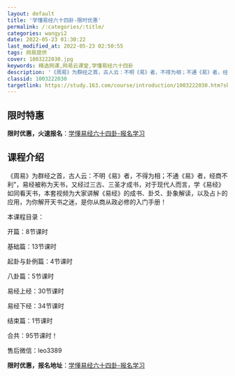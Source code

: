 ```yaml
---
layout: default
title: '学懂易经六十四卦-限时优惠'
permalink: /:categories/:title/
categories: wangyi2
date: 2022-05-23 01:30:22
last_modified_at: 2022-05-23 02:50:55
tags: 网易提供
cover: 1003222030.jpg
keywords: 精选网课,网易云课堂,学懂易经六十四卦
description: '《周易》为群经之首，古人云：不明《易》者，不得为相；不通《易》者，经商不利，易经被称为天书，又经过三古、三圣才成书，对于'
classid: 1003222030
targetlink: https://study.163.com/course/introduction/1003222030.htm?share=1&shareId=1025206652&utm_campaign=share&utm_medium=iphoneShare&utm_source=&utm_u=1025206652
---
```


## 限时特惠

**限时优惠，火速报名**：[学懂易经六十四卦-报名学习](https://study.163.com/course/introduction/1003222030.htm?share=1&shareId=1025206652&utm_campaign=share&utm_medium=iphoneShare&utm_source=&utm_u=1025206652)

## 课程介绍

《周易》为群经之首，古人云：不明《易》者，不得为相；不通《易》者，经商不利"，易经被称为天书，又经过三古、三圣才成书，对于现代人而言，学《易经》如同看天书，本套视频为大家讲解《易经》的成书、卦爻、卦象解读，以及占卜的应用，为你解开天书之迷，是你从商从政必修的入门手册！



本课程目录：

开篇：8节课时

基础篇：13节课时

起卦与卦例篇：4节课时

八卦篇：5节课时

易经上经：30节课时

易经下经：34节课时

结束篇：1节课时



合共：95节课时！



售后微信：leo3389

**限时优惠，报名地址**：[学懂易经六十四卦-报名学习](https://study.163.com/course/introduction/1003222030.htm?share=1&shareId=1025206652&utm_campaign=share&utm_medium=iphoneShare&utm_source=&utm_u=1025206652)

